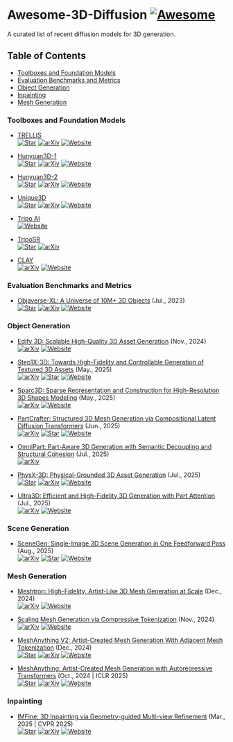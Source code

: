 # Awesome-3D-Diffusion [![Awesome](https://cdn.rawgit.com/sindresorhus/awesome/d7305f38d29fed78fa85652e3a63e154dd8e8829/media/badge.svg)](https://github.com/sindresorhus/awesome) <!-- omit in toc -->
A curated list of recent diffusion models for 3D generation.


## Table of Contents <!-- omit in toc -->

- [Toolboxes and Foundation Models](#toolboxes-and-foundation-models)
- [Evaluation Benchmarks and Metrics](#evaluation-benchmarks-and-metrics)
- [Object Generation](#object-generation)
- [Inpainting](#inpainting)
- [Mesh Generation](#mesh-generation)

### Toolboxes and Foundation Models 

+ [TRELLIS](https://github.com/microsoft/TRELLIS)  
  [![Star](https://img.shields.io/github/stars/microsoft/TRELLIS.svg?style=social&label=Star)](https://github.com/microsoft/TRELLIS)
  [![arXiv](https://img.shields.io/badge/arXiv-b31b1b.svg)](https://arxiv.org/abs/2412.01506)
  [![Website](https://img.shields.io/badge/Website-9cf)](https://trellis3d.github.io/)

+ [Hunyuan3D-1](https://github.com/Tencent/Hunyuan3D-1)  
  [![Star](https://img.shields.io/github/stars/Tencent/Hunyuan3D-1.svg?style=social&label=Star)](https://github.com/Tencent/Hunyuan3D-1)
  [![arXiv](https://img.shields.io/badge/arXiv-b31b1b.svg)](https://arxiv.org/pdf/2411.02293)
  [![Website](https://img.shields.io/badge/Website-9cf)](https://3d-models.hunyuan.tencent.com/)
  
+ [Hunyuan3D-2](https://github.com/Tencent/Hunyuan3D-2)  
  [![Star](https://img.shields.io/github/stars/Tencent/Hunyuan3D-2.svg?style=social&label=Star)](https://github.com/Tencent/Hunyuan3D-2)
  [![arXiv](https://img.shields.io/badge/arXiv-b31b1b.svg)](https://arxiv.org/abs/2501.12202)
  [![Website](https://img.shields.io/badge/Website-9cf)](https://3d.hunyuan.tencent.com/)

+ [Unique3D](https://github.com/AiuniAI/Unique3D)  
  [![Star](https://img.shields.io/github/stars/AiuniAI/Unique3D.svg?style=social&label=Star)](https://github.com/AiuniAI/Unique3D)
  [![arXiv](https://img.shields.io/badge/arXiv-b31b1b.svg)](https://arxiv.org/abs/2405.20343)
  [![Website](https://img.shields.io/badge/Website-9cf)](https://wukailu.github.io/Unique3D/)

+ [Tripo AI](https://www.tripo3d.ai/)  
  [![Website](https://img.shields.io/badge/Website-9cf)](https://www.tripo3d.ai/)
  
+ [TripoSR](https://github.com/microsoft/TRELLIS)  
  [![Star](https://img.shields.io/github/stars/VAST-AI-Research/TripoSR.svg?style=social&label=Star)](https://github.com/VAST-AI-Research/TripoSR)
  [![arXiv](https://img.shields.io/badge/arXiv-b31b1b.svg)](https://arxiv.org/abs/2403.02151)

+ [CLAY](https://sites.google.com/view/clay-3dlm)  
  [![arXiv](https://img.shields.io/badge/arXiv-b31b1b.svg)](https://arxiv.org/abs/2406.13897)
  [![Website](https://img.shields.io/badge/Website-9cf)](https://sites.google.com/view/clay-3dlm)
  
### Evaluation Benchmarks and Metrics

+ [Objaverse-XL: A Universe of 10M+ 3D Objects](https://arxiv.org/abs/2307.05663) (Jul., 2023)  
  [![Star](https://img.shields.io/github/stars/allenai/objaverse-xl.svg?style=social&label=Star)](https://github.com/allenai/objaverse-xl)
  [![arXiv](https://img.shields.io/badge/arXiv-b31b1b.svg)](https://arxiv.org/abs/2307.05663)
  [![Website](https://img.shields.io/badge/Website-9cf)](https://objaverse.allenai.org/)

### Object Generation

+ [Edify 3D: Scalable High-Quality 3D Asset Generation](http://arxiv.org/abs/2411.07135v1) (Nov., 2024)  
  [![arXiv](https://img.shields.io/badge/arXiv-b31b1b.svg)](http://arxiv.org/abs/2411.07135v1)
  [![Website](https://img.shields.io/badge/Website-9cf)](https://research.nvidia.com/labs/dir/edify-3d)

+ [Step1X-3D: Towards High-Fidelity and Controllable Generation of Textured 3D Assets](https://arxiv.org/abs/2505.07747) (May., 2025)  
  [![arXiv](https://img.shields.io/badge/arXiv-b31b1b.svg)](https://arxiv.org/abs/2505.07747)
  [![Star](https://img.shields.io/github/stars/stepfun-ai/Step1X-3D?style=social&label=Star)](https://github.com/stepfun-ai/Step1X-3D)
  [![Website](https://img.shields.io/badge/Website-9cf)](https://stepfun-ai.github.io/Step1X-3D/)

+ [Sparc3D: Sparse Representation and Construction for High-Resolution 3D
  Shapes Modeling](https://arxiv.org/abs/2505.14521) (May., 2025)  
  [![arXiv](https://img.shields.io/badge/arXiv-b31b1b.svg)](https://arxiv.org/abs/2505.14521)
  [![Website](https://img.shields.io/badge/Website-9cf)](https://lizhihao6.github.io/Sparc3D/)
  
+ [PartCrafter: Structured 3D Mesh Generation via Compositional Latent Diffusion Transformers](https://arxiv.org/abs/2506.05573) (Jun., 2025)  
  [![arXiv](https://img.shields.io/badge/arXiv-b31b1b.svg)](https://arxiv.org/abs/2506.05573)
  [![Star](https://img.shields.io/github/stars/wgsxm/PartCrafter?style=social&label=Star)](https://github.com/wgsxm/PartCrafter)
  [![Website](https://img.shields.io/badge/Website-9cf)](https://wgsxm.github.io/projects/partcrafter)
  
+ [OmniPart: Part-Aware 3D Generation with Semantic Decoupling and Structural Cohesion](https://arxiv.org/abs/2507.06165) (Jul., 2025)  
  [![arXiv](https://img.shields.io/badge/arXiv-b31b1b.svg)](https://arxiv.org/abs/2507.06165)

+ [PhysX-3D: Physical-Grounded 3D Asset Generation](https://arxiv.org/abs/2507.12465) (Jul., 2025)  
  [![Star](https://img.shields.io/github/stars/ziangcao0312/PhysX-3D?style=social&label=Star)](https://github.com/ziangcao0312/PhysX-3D)
  [![arXiv](https://img.shields.io/badge/arXiv-b31b1b.svg)](https://arxiv.org/abs/2507.12465)
  [![Website](https://img.shields.io/badge/Website-9cf)](https://physx-3d.github.io/)

+ [Ultra3D: Efficient and High-Fidelity 3D Generation with Part Attention](https://arxiv.org/abs/2507.17745) (Jul., 2025)  
  [![arXiv](https://img.shields.io/badge/arXiv-b31b1b.svg)](https://arxiv.org/abs/2507.17745)
  [![Website](https://img.shields.io/badge/Website-9cf)](https://buaacyw.github.io/ultra3d/)

### Scene Generation

+ [SceneGen: Single-Image 3D Scene Generation in One Feedforward Pass](https://arxiv.org/abs/2508.15769) (Aug., 2025)  
  [![arXiv](https://img.shields.io/badge/arXiv-b31b1b.svg)](https://arxiv.org/abs/2508.15769)
  [![Star](https://img.shields.io/github/stars/Mengmouxu/SceneGen?style=social&label=Star)](https://github.com/Mengmouxu/SceneGen)
  [![Website](https://img.shields.io/badge/Website-9cf)](https://mengmouxu.github.io/SceneGen/)

### Mesh Generation
  
+ [Meshtron: High-Fidelity, Artist-Like 3D Mesh Generation at Scale](https://arxiv.org/abs/2412.09548) (Dec., 2024)  
  [![arXiv](https://img.shields.io/badge/arXiv-b31b1b.svg)](https://arxiv.org/abs/2412.09548)
  [![Website](https://img.shields.io/badge/Website-9cf)](https://research.nvidia.com/labs/dir/meshtron/)

+ [Scaling Mesh Generation via Compressive Tokenization](http://arxiv.org/abs/2411.07025v1) (Nov., 2024)  
  [![arXiv](https://img.shields.io/badge/arXiv-b31b1b.svg)](http://arxiv.org/abs/2411.07025v1)
  [![Website](https://img.shields.io/badge/Website-9cf)](https://whaohan.github.io/bpt)
  
+ [MeshAnything V2: Artist-Created Mesh Generation With Adjacent Mesh Tokenization](https://github.com/buaacyw/MeshAnythingV2) (Dec., 2024)  
  [![Star](https://img.shields.io/github/stars/buaacyw/MeshAnythingV2.svg?style=social&label=Star)](https://github.com/buaacyw/MeshAnythingV2)
  [![arXiv](https://img.shields.io/badge/arXiv-b31b1b.svg)](https://arxiv.org/abs/2408.02555)
  [![Website](https://img.shields.io/badge/Website-9cf)](https://buaacyw.github.io/meshanything-v2/)

+ [MeshAnything: Artist-Created Mesh Generation with Autoregressive Transformers](https://github.com/buaacyw/MeshAnything) (Oct., 2024 | ICLR 2025)  
  [![Star](https://img.shields.io/github/stars/buaacyw/MeshAnything.svg?style=social&label=Star)](https://github.com/buaacyw/MeshAnything)
  [![arXiv](https://img.shields.io/badge/arXiv-b31b1b.svg)](https://arxiv.org/abs/2406.10163)
  [![Website](https://img.shields.io/badge/Website-9cf)](https://buaacyw.github.io/mesh-anything/)

  
### Inpainting

+ [IMFine: 3D Inpainting via Geometry-guided Multi-view Refinement](https://github.com/zhshi0816/IMFine) (Mar., 2025 | CVPR 2025)  
  [![Star](https://img.shields.io/github/stars/zhshi0816/IMFine.svg?style=social&label=Star)](https://github.com/zhshi0816/IMFine)
  [![arXiv](https://img.shields.io/badge/arXiv-b31b1b.svg)](http://arxiv.org/abs/2503.04501v1)
  [![Website](https://img.shields.io/badge/Website-9cf)](https://xinxinzuo2353.github.io/imfine/)

